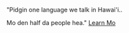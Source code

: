 "Pidgin one language we talk in Hawai'i..

Mo den half da people hea." [Learn Mo](https://www.youtube.com/watch?v=O7X9AAeDCr4/)
